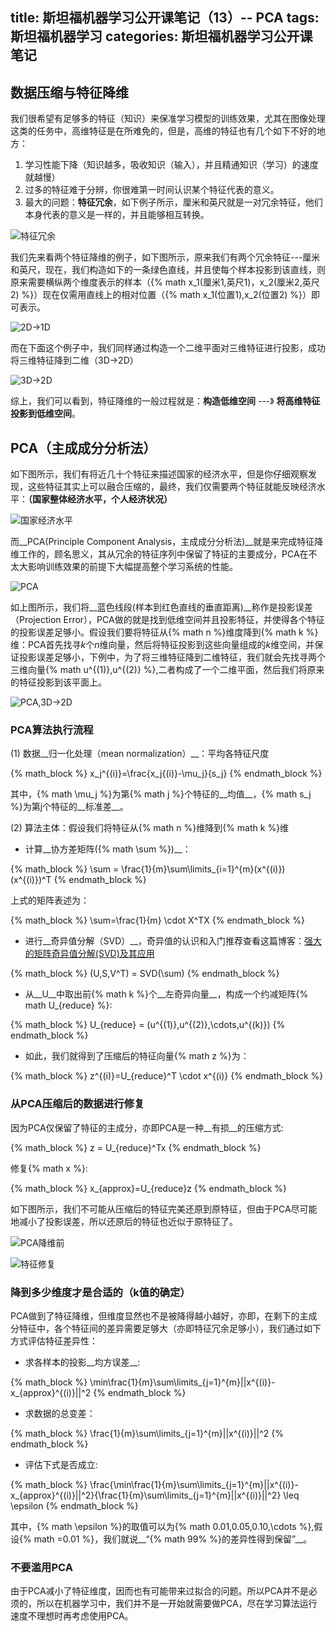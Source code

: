 title: 斯坦福机器学习公开课笔记（13）-- PCA
tags: 斯坦福机器学习
categories: 斯坦福机器学习公开课笔记
----

## 数据压缩与特征降维
我们很希望有足够多的特征（知识）来保准学习模型的训练效果，尤其在图像处理这类的任务中，高维特征是在所难免的，但是，高维的特征也有几个如下不好的地方：

1. 学习性能下降（知识越多，吸收知识（输入），并且精通知识（学习）的速度就越慢）
2. 过多的特征难于分辨，你很难第一时间认识某个特征代表的意义。
3. 最大的问题：__特征冗余__，如下例子所示，厘米和英尺就是一对冗余特征，他们本身代表的意义是一样的，并且能够相互转换。

![特征冗余](http://7pulhb.com1.z0.glb.clouddn.com/ml-w8p_特征冗余.png)

我们先来看两个特征降维的例子，如下图所示，原来我们有两个冗余特征---厘米和英尺，现在，我们构造如下的一条绿色直线，并且使每个样本投影到该直线，则原来需要横纵两个维度表示的样本（{% math x_1(厘米1,英尺1)，x_2(厘米2,英尺2) %}）现在仅需用直线上的相对位置（{% math x_1(位置1),x_2(位置2) %}）即可表示。

![2D->1D](http://7pulhb.com1.z0.glb.clouddn.com/ml-w8p_2d3d.png)

而在下面这个例子中，我们同样通过构造一个二维平面对三维特征进行投影，成功将三维特征降到二维（3D->2D）

![3D->2D](http://7pulhb.com1.z0.glb.clouddn.com/ml-w8p_2d3d.png)

综上，我们可以看到，特征降维的一般过程就是：__构造低维空间__ ---》 __将高维特征投影到低维空间__。

## PCA（主成成分分析法）
如下图所示，我们有将近几十个特征来描述国家的经济水平，但是你仔细观察发现，这些特征其实上可以融合压缩的，最终，我们仅需要两个特征就能反映经济水平：__（国家整体经济水平，个人经济状况）__

![国家经济水平](http://7pulhb.com1.z0.glb.clouddn.com/ml-w8p_国家经济水平.png)

而__PCA(Principle Component Analysis，主成成分分析法)__就是来完成特征降维工作的，顾名思义，其从冗余的特征序列中保留了特征的主要成分，PCA在不太大影响训练效果的前提下大幅提高整个学习系统的性能。

![PCA](http://7pulhb.com1.z0.glb.clouddn.com/ml-w8p_投影误差.png)

如上图所示，我们将__蓝色线段(样本到红色直线的垂直距离)__称作是投影误差（Projection Error），PCA做的就是找到低维空间并且投影特征，并使得各个特征的投影误差足够小。假设我们要将特征从{% math n %}维度降到{% math k %}维：PCA首先找寻$k$个$n$维向量，然后将特征投影到这些向量组成的$k$维空间，并保证投影误差足够小，下例中，为了将三维特征降到二维特征，我们就会先找寻两个三维向量{% math u^{(1)},u^{(2)} %},二者构成了一个二维平面，然后我们将原来的特征投影到该平面上。

![PCA,3D->2D](http://7pulhb.com1.z0.glb.clouddn.com/ml-w8p_pca3d2d.png)

### PCA算法执行流程
(1) 数据__归一化处理（mean normalization）__：平均各特征尺度
	
{% math_block %}
x_j^{(i)}=\frac{x_j{(i)}-\mu_j}{s_j}
{% endmath_block %}

其中，{% math \mu_j %}为第{% math j %}个特征的__均值__，{% math s_j %}为第j个特征的__标准差__。

(2) 算法主体：假设我们将特征从{% math n %}维降到{% math k %}维

* 计算__协方差矩阵({% math \sum %})__：

{% math_block %}
\sum = \frac{1}{m}\sum\limits_{i=1}^{m}(x^{(i)})(x^{(i)})^T
{% endmath_block %}

上式的矩阵表述为：

{% math_block %}
\sum=\frac{1}{m} \cdot X^TX
{% endmath_block %}

* 进行__奇异值分解（SVD）__，奇异值的认识和入门推荐查看这篇博客：[强大的矩阵奇异值分解(SVD)及其应用]()

{% math_block %}
(U,S,V^T) = SVD(\sum)
{% endmath_block %}

* 从__U__中取出前{% math k %}个__左奇异向量__，构成一个约减矩阵{% math U_{reduce} %}:

{% math_block %}
U_{reduce} = (u^{(1)},u^{(2)},\cdots,u^{(k)})
{% endmath_block %}

* 如此，我们就得到了压缩后的特征向量{% math z %}为：

{% math_block %}
z^{(i)}=U_{reduce}^T \cdot x^{(i)}
{% endmath_block %}

### 从PCA压缩后的数据进行修复

因为PCA仅保留了特征的主成分，亦即PCA是一种__有损__的压缩方式:

{% math_block %}
z = U_{reduce}^Tx
{% endmath_block %}

修复{% math x %}:

{% math_block %}
x_{approx}=U_{reduce}z
{% endmath_block %}

如下图所示，我们不可能从压缩后的特征完美还原到原特征，但由于PCA尽可能地减小了投影误差，所以还原后的特征也近似于原特征了。

![PCA降维前](http://7pulhb.com1.z0.glb.clouddn.com/ml-w8p_pca前.png)

![特征修复](http://7pulhb.com1.z0.glb.clouddn.com/ml-w8p_修复.png)

### 降到多少维度才是合适的（k值的确定）

PCA做到了特征降维，但维度显然也不是被降得越小越好，亦即，在剩下的主成分特征中，各个特征间的差异需要足够大（亦即特征冗余足够小），我们通过如下方式评估特征差异性：

* 求各样本的投影__均方误差__:

{% math_block %}
\min\frac{1}{m}\sum\limits_{j=1}^{m}||x^{(i)}-x_{approx}^{(i)}||^2
{% endmath_block %}

* 求数据的总变差：

{% math_block %}
\frac{1}{m}\sum\limits_{j=1}^{m}||x^{(i)}||^2
{% endmath_block %}

* 评估下式是否成立:

{% math_block %}
\frac{\min\frac{1}{m}\sum\limits_{j=1}^{m}||x^{(i)}-x_{approx}^{(i)}||^2}{\frac{1}{m}\sum\limits_{j=1}^{m}||x^{(i)}||^2} \leq \epsilon
{% endmath_block %}

其中，{% math \epsilon %}的取值可以为{% math 0.01,0.05,0.10,\cdots %},假设{% math =0.01 %}，我们就说__“{% math 99\% %}的差异性得到保留”__。

### 不要滥用PCA
由于PCA减小了特征维度，因而也有可能带来过拟合的问题。所以PCA并不是必须的，所以在机器学习中，我们并不是一开始就需要做PCA，尽在学习算法运行速度不理想时再考虑使用PCA。

